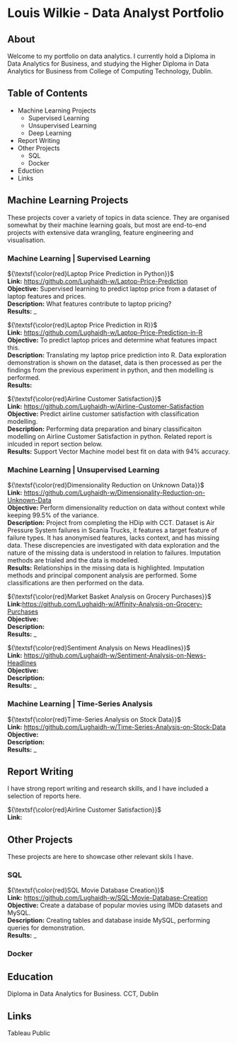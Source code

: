 # Louis Wilkie - Data Analyst Portfolio

## About
Welcome to my portfolio on data analytics. I currently hold a Diploma in Data Analytics for Business, and studying the Higher Diploma in Data Analytics for Business from College of Computing Technology, Dublin.




## Table of Contents

- Machine Learning Projects
  - Supervised Learning
  - Unsupervised Learning
  - Deep Learning
- Report Writing
- Other Projects
  - SQL
  - Docker
- Eduction
- Links




## Machine Learning Projects
These projects cover a variety of topics in data science. They are organised somewhat by their machine learning goals, but most are end-to-end projects with extensive data wrangling, feature engineering and visualisation. 


### Machine Learning | Supervised Learning


${\textsf{\color{red}Laptop Price Prediction in Python}}$<br>
<b>Link:</b> https://github.com/Lughaidh-w/Laptop-Price-Prediction<br>
<b>Objective:</b> Supervised learning to predict laptop price from a dataset of laptop features and prices.<br>
<b>Description:</b> What features contribute to laptop pricing?<br>
<b>Results:</b> _<br>

${\textsf{\color{red}Laptop Price Prediction in R}}$<br>
<b>Link:</b> https://github.com/Lughaidh-w/Laptop-Price-Prediction-in-R<br>
<b>Objective:</b> To predict laptop prices and determine what features impact this.<br>
<b>Description:</b> Translating my laptop price prediction into R. Data exploration demonstration is shown on the dataset, data is then processed as per the findings from the previous experiment in python, and then modelling is performed.<br>
<b>Results:</b>    <br>

${\textsf{\color{red}Airline Customer Satisfaction}}$<br>
<b>Link:</b> https://github.com/Lughaidh-w/Airline-Customer-Satisfaction<br>
<b>Objective:</b> Predict airline customer satisfaction with classification modelling.<br>
<b>Description:</b> Performing data preparation and binary classificaiton modelling on Airline Customer Satisfaction in python. Related report is inlcuded in report section below.<br>
<b>Results:</b> Support Vector Machine model best fit on data with 94% accuracy.<br>


### Machine Learning | Unsupervised Learning

${\textsf{\color{red}Dimensionality Reduction on Unknown Data}}$<br>
<b>Link:</b> https://github.com/Lughaidh-w/Dimensionality-Reduction-on-Unknown-Data<br>
<b>Objective:</b> Perform dimensionality reduction on data without context while keeping 99.5% of the variance.<br>
<b>Description:</b> Project from completing the HDip with CCT. Dataset is Air Pressure System failures in Scania Trucks, it features a target feature of failure types. It has anonymised features, lacks context, and has missing data. These discrepencies are investigated with data exploration and the nature of the missing data is understood in relation to failures. Imputation methods are trialed and the data is modelled.<br>
<b>Results:</b> Relationships in the missing data is highlighted. Imputation methods and principal component analysis are performed. Some classifications are then performed on the data.<br>

${\textsf{\color{red}Market Basket Analysis on Grocery Purchases}}$<br>
<b>Link:</b>https://github.com/Lughaidh-w/Affinity-Analysis-on-Grocery-Purchases<br>
<b>Objective:</b> <br>
<b>Description:</b> <br>
<b>Results:</b> _<br>

${\textsf{\color{red}Sentiment Analysis on News Headlines}}$<br>
<b>Link:</b> https://github.com/Lughaidh-w/Sentiment-Analysis-on-News-Headlines<br>
<b>Objective:</b> <br>
<b>Description:</b> <br>
<b>Results:</b> _<br>


### Machine Learning | Time-Series Analysis

${\textsf{\color{red}Time-Series Analysis on Stock Data}}$<br>
<b>Link:</b> https://github.com/Lughaidh-w/Time-Series-Analysis-on-Stock-Data<br>
<b>Objective:</b> <br>
<b>Description:</b> <br>
<b>Results:</b> _<br>

<!-- Time-Series Analysis on Wind Speed -->

<!-- Chat Log Analysis -->


## Report Writing

I have strong report writing and research skills, and I have included a selection of reports here.

${\textsf{\color{red}Airline Customer Satisfaction}}$<br>
<b>Link: </b>

## Other Projects

These projects are here to showcase other relevant skils I have.

### SQL

${\textsf{\color{red}SQL Movie Database Creation}}$<br>
<b>Link:</b> https://github.com/Lughaidh-w/SQL-Movie-Database-Creation<br>
<b>Objective:</b> Create a database of popular movies using IMDb datasets and MySQL.<br>
<b>Description:</b> Creating tables and database inside MySQL, performing queries for demonstration.<br>
<b>Results:</b> _<br>

### Docker



## Education

<!-- Higher Diploma in Data Analytics for Business. CCT, Dublin<br> -->
Diploma in Data Analytics for Business. CCT, Dublin

## Links

Tableau Public


